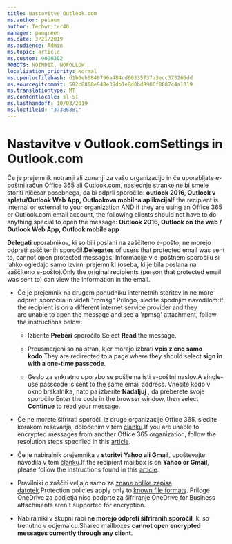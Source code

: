 ```yaml
---
title: Nastavitve Outlook.com
ms.author: pebaum
author: Techwriter40
manager: pamgreen
ms.date: 3/21/2019
ms.audience: Admin
ms.topic: article
ms.custom: 9000302
ROBOTS: NOINDEX, NOFOLLOW
localization_priority: Normal
ms.openlocfilehash: d1b6eb0846796a484cd60335737a3ecc373266dd
ms.sourcegitcommit: 582c8868e948e39db1e8d0bd8986f8087c4a1319
ms.translationtype: MT
ms.contentlocale: sl-SI
ms.lasthandoff: 10/03/2019
ms.locfileid: "37386381"
---
```

# <a name="settings-in-outlookcom"></a><span data-ttu-id="2cbf9-102">Nastavitve v Outlook.com</span><span class="sxs-lookup"><span data-stu-id="2cbf9-102">Settings in Outlook.com</span></span>

<span data-ttu-id="2cbf9-103">Če je prejemnik notranji ali zunanji za vašo organizacijo in če uporabljate e-poštni račun Office 365 ali Outlook.com, naslednje stranke ne bi smele storiti ničesar posebnega, da bi odprli sporočilo: **outlook 2016, Outlook v spletu/Outlook Web App, Outlookova mobilna aplikacija**</span><span class="sxs-lookup"><span data-stu-id="2cbf9-103">If the recipient is internal or external to your organization AND if they are using an Office 365 or Outlook.com email account, the following clients should not have to do anything special to open the message: **Outlook 2016, Outlook on the web / Outlook Web App, Outlook mobile app**</span></span>

<span data-ttu-id="2cbf9-104">**Delegati** uporabnikov, ki so bili poslani na zaščiteno e-pošto, ne morejo odpreti zaščitenih sporočil.</span><span class="sxs-lookup"><span data-stu-id="2cbf9-104">**Delegates** of users that protected email was sent to, cannot open protected messages.</span></span> <span data-ttu-id="2cbf9-105">Informacije v e-poštnem sporočilu si lahko ogledajo samo izvirni prejemniki (oseba, ki je bila poslana na zaščiteno e-pošto).</span><span class="sxs-lookup"><span data-stu-id="2cbf9-105">Only the original recipients (person that protected email was sent to) can view the information in the email.</span></span>

- <span data-ttu-id="2cbf9-106">Če je prejemnik na drugem ponudniku internetnih storitev in ne&nbsp;more odpreti sporočila in videti "rpmsg" Prilogo, sledite spodnjim navodilom:</span><span class="sxs-lookup"><span data-stu-id="2cbf9-106">If the recipient is on a different internet service provider and they are&nbsp;unable to open the message and see a 'rpmsg' attachment, follow the instructions below:</span></span>
    
    - <span data-ttu-id="2cbf9-107">Izberite **Preberi** sporočilo.</span><span class="sxs-lookup"><span data-stu-id="2cbf9-107">Select **Read** the message.</span></span>
    
    - <span data-ttu-id="2cbf9-108">Preusmerjeni so na stran, kjer morajo izbrati **vpis z eno samo kodo**.</span><span class="sxs-lookup"><span data-stu-id="2cbf9-108">They are redirected to a page where they should select **sign in with a one-time passcode**.</span></span>
    
    - <span data-ttu-id="2cbf9-109">Geslo za enkratno uporabo se pošlje na isti e-poštni naslov.</span><span class="sxs-lookup"><span data-stu-id="2cbf9-109">A single-use passcode is sent to the same email address.</span></span> <span data-ttu-id="2cbf9-110">Vnesite kodo v okno brskalnika, nato pa izberite **Nadaljuj** , da preberete svoje sporočilo.</span><span class="sxs-lookup"><span data-stu-id="2cbf9-110">Enter the code in the browser window, then select **Continue** to read your message.</span></span>

- <span data-ttu-id="2cbf9-111">Če ne morete šifrirati sporočil iz druge organizacije Office 365, sledite korakom reševanja, določenim v tem [članku](https://support.office.com/article/known-issues-opening-irm-protected-emails-sent-from-users-in-other-office-365-organizations-0dec0593-a05d-4aa2-8445-9311ebab3164).</span><span class="sxs-lookup"><span data-stu-id="2cbf9-111">If you are unable to encrypted messages from another Office 365 organization, follow the resolution steps specified in this [article](https://support.office.com/article/known-issues-opening-irm-protected-emails-sent-from-users-in-other-office-365-organizations-0dec0593-a05d-4aa2-8445-9311ebab3164).</span></span>

- <span data-ttu-id="2cbf9-112">Če je nabiralnik prejemnika v **storitvi Yahoo ali Gmail**, upoštevajte navodila</span> v tem [članku](https://support.office.com/article/how-do-i-open-a-protected-message-1157a286-8ecc-4b1e-ac43-2a608fbf3098).</span><span class="sxs-lookup"><span data-stu-id="2cbf9-112">If the recipient mailbox is on **Yahoo or Gmail**, please follow the instructions</span> found in this [article](https://support.office.com/article/how-do-i-open-a-protected-message-1157a286-8ecc-4b1e-ac43-2a608fbf3098).</span></span>

- <span data-ttu-id="2cbf9-113">Pravilniki o zaščiti veljajo samo za [znane oblike zapisa datotek](https://docs.microsoft.com/azure/information-protection/rms-client/client-admin-guide-file-types).</span><span class="sxs-lookup"><span data-stu-id="2cbf9-113">Protection policies apply only to [known file formats](https://docs.microsoft.com/azure/information-protection/rms-client/client-admin-guide-file-types).</span></span> <span data-ttu-id="2cbf9-114">Priloge OneDrive za podjetja niso podprte za šifriranje.</span><span class="sxs-lookup"><span data-stu-id="2cbf9-114">OneDrive for Business attachments aren't supported for encryption.</span></span>

- <span data-ttu-id="2cbf9-115">Nabiralniki v skupni rabi **ne morejo odpreti šifriranih sporočil**, ki so trenutno v odjemalcu.</span><span class="sxs-lookup"><span data-stu-id="2cbf9-115">Shared mailboxes **cannot open encrypted messages currently through any client**.</span></span> 
